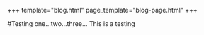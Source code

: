 +++
template="blog.html"
page_template="blog-page.html"
+++

#Testing one...two...three...
This is a testing
